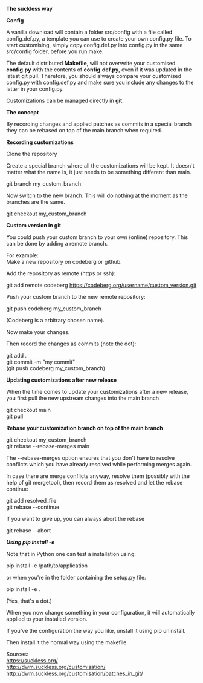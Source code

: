 **The suckless way**

**Config**

A vanilla download will contain a folder src/config with a file called config.def.py, a template you can use to create your own config.py file. 
To start customising, simply copy config.def.py into config.py in the same src/config folder, before you run make. 



The default distributed **Makefile**, will not overwrite your customised **config.py** with the contents of **config.def.py**, even if it was updated in the latest git pull. Therefore, you should always compare your customised config.py with config.def.py and make sure you include any changes to the latter in your config.py.




Customizations can be managed directly in **git**.

**The concept**

By recording changes and applied patches as commits in a special branch they can be rebased on top of the main branch when required.


**Recording customizations**

Clone the repository


Create a special branch where all the customizations will be kept. It doesn't matter what the name is, it just needs to be something different than main.

git branch my_custom_branch

Now switch to the new branch. This will do nothing at the moment as the branches are the same.

git checkout my_custom_branch

**Custom version in git**

You could push your custom branch to your own (online) repository. This can be done by adding a remote branch.

For example:  
Make a new repository on codeberg or github.

Add the repository as remote (https or ssh):

git add remote codeberg https://codeberg.org/username/custom_version.git

Push your custom branch to the new remote repository:

git push codeberg my_custom_branch  

(Codeberg is a arbitrary chosen name).


Now make your changes. 


Then record the changes as commits (note the dot):

git add .  
git commit -m "my commit"  
(git push codeberg my_custom_branch)



**Updating customizations after new release**

When the time comes to update your customizations after a new release, you first pull the new upstream changes into the main branch  

git checkout main  
git pull  

**Rebase your customization branch on top of the main branch**

git checkout my_custom_branch  
git rebase --rebase-merges main  


The --rebase-merges option ensures that you don't have to resolve conflicts which you have already resolved while performing merges again.

In case there are merge conflicts anyway, resolve them (possibly with the help of git mergetool), then record them as resolved and let the rebase continue

git add resolved_file  
git rebase --continue  

If you want to give up, you can always abort the rebase  

git rebase --abort  




***Using pip install -e***


Note that in Python one can test a installation using: 

pip install -e /path/to/application

or when you're in the folder containing the setup.py file:

pip install -e .

(Yes, that's a dot.)

When you now change something in your configuration, it will automatically applied to your installed version.

If you've the configuration the way you like, unstall it using pip uninstall. 

Then install it the normal way using the makefile.



Sources:  
https://suckless.org/  
http://dwm.suckless.org/customisation/  
http://dwm.suckless.org/customisation/patches_in_git/  

